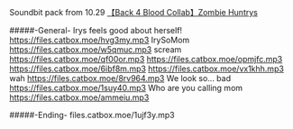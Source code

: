 Soundbit pack from 10.29 [【Back 4 Blood Collab】Zombie Huntrys](www.youtube.com/watch?v=UjumUv4Jgcs)

#####-General-
Irys feels good about herself!
https://files.catbox.moe/hvg3my.mp3
IrySoMom
https://files.catbox.moe/w5qmuc.mp3
scream
https://files.catbox.moe/qf00or.mp3
https://files.catbox.moe/opmjfc.mp3
https://files.catbox.moe/6ibf8m.mp3
https://files.catbox.moe/vx1khh.mp3
wah
https://files.catbox.moe/8rv964.mp3
We look so... bad
https://files.catbox.moe/1suy40.mp3
Who are you calling mom
https://files.catbox.moe/ammeiu.mp3

#####-Ending-
files.catbox.moe/1ujf3y.mp3